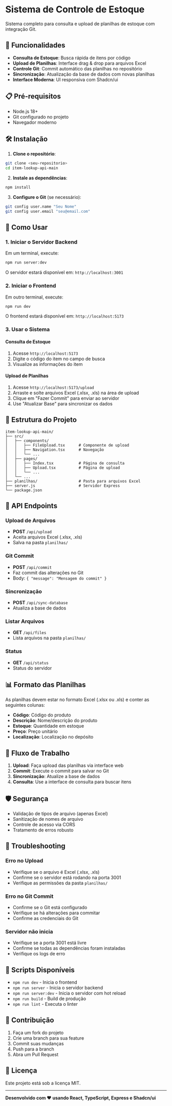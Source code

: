 # Sistema de Controle de Estoque

Sistema completo para consulta e upload de planilhas de estoque com integração Git.

## 🚀 Funcionalidades

- **Consulta de Estoque**: Busca rápida de itens por código
- **Upload de Planilhas**: Interface drag & drop para arquivos Excel
- **Controle Git**: Commit automático das planilhas no repositório
- **Sincronização**: Atualização da base de dados com novas planilhas
- **Interface Moderna**: UI responsiva com Shadcn/ui

## 📋 Pré-requisitos

- Node.js 18+ 
- Git configurado no projeto
- Navegador moderno

## 🛠️ Instalação

1. **Clone o repositório**:
```bash
git clone <seu-repositorio>
cd item-lookup-api-main
```

2. **Instale as dependências**:
```bash
npm install
```

3. **Configure o Git** (se necessário):
```bash
git config user.name "Seu Nome"
git config user.email "seu@email.com"
```

## 🚀 Como Usar

### 1. Iniciar o Servidor Backend

Em um terminal, execute:
```bash
npm run server:dev
```

O servidor estará disponível em: `http://localhost:3001`

### 2. Iniciar o Frontend

Em outro terminal, execute:
```bash
npm run dev
```

O frontend estará disponível em: `http://localhost:5173`

### 3. Usar o Sistema

#### Consulta de Estoque
1. Acesse `http://localhost:5173`
2. Digite o código do item no campo de busca
3. Visualize as informações do item

#### Upload de Planilhas
1. Acesse `http://localhost:5173/upload`
2. Arraste e solte arquivos Excel (.xlsx, .xls) na área de upload
3. Clique em "Fazer Commit" para enviar ao servidor
4. Use "Atualizar Base" para sincronizar os dados

## 📁 Estrutura do Projeto

```
item-lookup-api-main/
├── src/
│   ├── components/
│   │   ├── FileUpload.tsx      # Componente de upload
│   │   ├── Navigation.tsx      # Navegação
│   │   └── ...
│   ├── pages/
│   │   ├── Index.tsx           # Página de consulta
│   │   ├── Upload.tsx          # Página de upload
│   │   └── ...
│   └── ...
├── planilhas/                  # Pasta para arquivos Excel
├── server.js                   # Servidor Express
└── package.json
```

## 🔧 API Endpoints

### Upload de Arquivos
- **POST** `/api/upload`
- Aceita arquivos Excel (.xlsx, .xls)
- Salva na pasta `planilhas/`

### Git Commit
- **POST** `/api/commit`
- Faz commit das alterações no Git
- Body: `{ "message": "Mensagem do commit" }`

### Sincronização
- **POST** `/api/sync-database`
- Atualiza a base de dados

### Listar Arquivos
- **GET** `/api/files`
- Lista arquivos na pasta `planilhas/`

### Status
- **GET** `/api/status`
- Status do servidor

## 📊 Formato das Planilhas

As planilhas devem estar no formato Excel (.xlsx ou .xls) e conter as seguintes colunas:

- **Código**: Código do produto
- **Descrição**: Nome/descrição do produto
- **Estoque**: Quantidade em estoque
- **Preço**: Preço unitário
- **Localização**: Localização no depósito

## 🔄 Fluxo de Trabalho

1. **Upload**: Faça upload das planilhas via interface web
2. **Commit**: Execute o commit para salvar no Git
3. **Sincronização**: Atualize a base de dados
4. **Consulta**: Use a interface de consulta para buscar itens

## 🛡️ Segurança

- Validação de tipos de arquivo (apenas Excel)
- Sanitização de nomes de arquivo
- Controle de acesso via CORS
- Tratamento de erros robusto

## 🐛 Troubleshooting

### Erro no Upload
- Verifique se o arquivo é Excel (.xlsx, .xls)
- Confirme se o servidor está rodando na porta 3001
- Verifique as permissões da pasta `planilhas/`

### Erro no Git Commit
- Confirme se o Git está configurado
- Verifique se há alterações para commitar
- Confirme as credenciais do Git

### Servidor não inicia
- Verifique se a porta 3001 está livre
- Confirme se todas as dependências foram instaladas
- Verifique os logs de erro

## 📝 Scripts Disponíveis

- `npm run dev` - Inicia o frontend
- `npm run server` - Inicia o servidor backend
- `npm run server:dev` - Inicia o servidor com hot reload
- `npm run build` - Build de produção
- `npm run lint` - Executa o linter

## 🤝 Contribuição

1. Faça um fork do projeto
2. Crie uma branch para sua feature
3. Commit suas mudanças
4. Push para a branch
5. Abra um Pull Request

## 📄 Licença

Este projeto está sob a licença MIT.

---

**Desenvolvido com ❤️ usando React, TypeScript, Express e Shadcn/ui**
